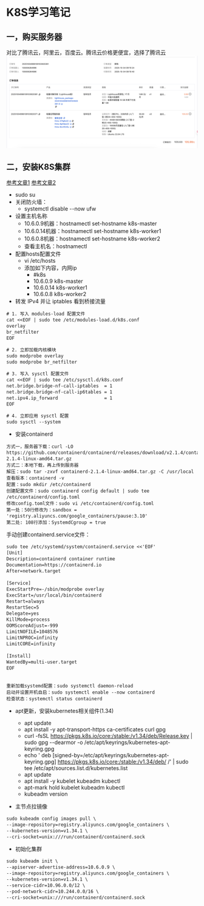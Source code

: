 # K8S学习笔记

## 一，购买服务器

对比了腾讯云，阿里云，百度云。腾讯云价格更便宜，选择了腾讯云
![服务器订单](images/服务器订单.png)

## 二，安装K8S集群

[参考文章1](https://developer.aliyun.com/article/1445670)
[参考文章2](https://blog.csdn.net/m0_53928179/article/details/139068769)

- sudo su
- 关闭防火墙：
    - systemctl disable --now ufw
- 设置主机名称
    - 10.6.0.9机器：hostnamectl set-hostname k8s-master
    - 10.6.0.14机器：hostnamectl set-hostname k8s-worker1
    - 10.6.0.8机器：hostnamectl set-hostname k8s-worker2
    - 查看主机名：hostnamectl
- 配置hosts配置文件
    - vi /etc/hosts
    - 添加如下内容，内网ip
        - #k8s
        - 10.6.0.9 k8s-master
        - 10.6.0.14 k8s-worker1
        - 10.6.0.8 k8s-worker2
- 转发 IPv4 并让 iptables 看到桥接流量

```
# 1. 写入 modules-load 配置文件
cat <<EOF | sudo tee /etc/modules-load.d/k8s.conf
overlay
br_netfilter
EOF
```

```
# 2. 立即加载内核模块
sudo modprobe overlay
sudo modprobe br_netfilter
```

```
# 3. 写入 sysctl 配置文件
cat <<EOF | sudo tee /etc/sysctl.d/k8s.conf
net.bridge.bridge-nf-call-iptables  = 1
net.bridge.bridge-nf-call-ip6tables = 1
net.ipv4.ip_forward                 = 1
EOF
```

```
# 4. 立即应用 sysctl 配置
sudo sysctl --system
```

- 安装containerd

```
方式一，服务器下载：curl -LO https://github.com/containerd/containerd/releases/download/v2.1.4/containerd-2.1.4-linux-amd64.tar.gz
方式二：本地下载，再上传到服务器
解压：sudo tar -zxvf containerd-2.1.4-linux-amd64.tar.gz -C /usr/local
查看版本：containerd -v
配置：sudo mkdir /etc/containerd
创建配置文件：sudo containerd config default | sudo tee /etc/containerd/config.toml
修改config.toml文件：sudo vi /etc/containerd/config.toml
第一处：50行修改为：sandbox = 'registry.aliyuncs.com/google_containers/pause:3.10'
第二处: 108行添加：SystemdCgroup = true
```

手动创建containerd.service文件：

```
sudo tee /etc/systemd/system/containerd.service <<'EOF'
[Unit]
Description=containerd container runtime
Documentation=https://containerd.io
After=network.target

[Service]
ExecStartPre=-/sbin/modprobe overlay
ExecStart=/usr/local/bin/containerd
Restart=always
RestartSec=5
Delegate=yes
KillMode=process
OOMScoreAdjust=-999
LimitNOFILE=1048576
LimitNPROC=infinity
LimitCORE=infinity

[Install]
WantedBy=multi-user.target
EOF
```

```

重新加载systemd配置：sudo systemctl daemon-reload
启动并设置开机自启：sudo systemctl enable --now containerd
检查状态：systemctl status containerd
```

- apt更新，安装kubernetes相关组件(1.34)
    - apt update
    - apt install -y apt-transport-https ca-certificates curl gpg
    - curl -fsSL https://pkgs.k8s.io/core:/stable:/v1.34/deb/Release.key | sudo gpg --dearmor -o
      /etc/apt/keyrings/kubernetes-apt-keyring.gpg
    - echo '
      deb [signed-by=/etc/apt/keyrings/kubernetes-apt-keyring.gpg] https://pkgs.k8s.io/core:/stable:/v1.34/deb/ /' |
      sudo tee /etc/apt/sources.list.d/kubernetes.list
    - apt update
    - apt install -y kubelet kubeadm kubectl
    - apt-mark hold kubelet kubeadm kubectl
    - kubeadm version


- 主节点拉镜像

```主节点
sudo kubeadm config images pull \
--image-repository=registry.aliyuncs.com/google_containers \
--kubernetes-version=v1.34.1 \
--cri-socket=unix:///run/containerd/containerd.sock
```

- 初始化集群

```主节点
sudo kubeadm init \
--apiserver-advertise-address=10.6.0.9 \
--image-repository=registry.aliyuncs.com/google_containers \
--kubernetes-version=v1.34.1 \
--service-cidr=10.96.0.0/12 \
--pod-network-cidr=10.244.0.0/16 \
--cri-socket=unix:///run/containerd/containerd.sock
```



